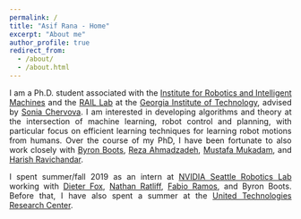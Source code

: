 ```yaml
---
permalink: /
title: "Asif Rana - Home"
excerpt: "About me"
author_profile: true
redirect_from: 
  - /about/
  - /about.html
---
```

<p align="justify"> 
I am a Ph.D. student associated with the <a href="http://www.robotics.gatech.edu/">Institute for Robotics and Intelligent Machines</a> and the <a href="http://rail.gatech.edu/">RAIL Lab</a> at the <a href="https://www.gatech.edu/">Georgia Institute of Technology</a>, advised by <a href="https://www.cc.gatech.edu/~chernova/">Sonia Chervova</a>. I am interested in developing algorithms and theory at the intersection of machine learning, robot control and planning, with particular focus on efficient learning techniques for learning robot motions from humans. Over the course of my PhD, I have been fortunate to also work closely with <a href="https://homes.cs.washington.edu/~bboots/">Byron Boots</a>, <a href="https://www.uml.edu/sciences/computer-science/faculty/ahmadzadeh-reza.aspx">Reza Ahmadzadeh</a>, <a href="http://www.mustafamukadam.com/">Mustafa Mukadam</a>, and <a href="https://harishravichandar.com/">Harish Ravichandar</a>.
</p>

<p align="justify">
I spent summer/fall 2019 as an intern at <a href="https://www.nvidia.com/en-us/research/robotics/">NVIDIA Seattle Robotics Lab</a> working with <a href="https://homes.cs.washington.edu/~fox/">Dieter Fox</a>, <a href="https://research.nvidia.com/person/nathan-ratliff">Nathan Ratliff</a>, <a href="http://www-personal.usyd.edu.au/~framos/Home.html">Fabio Ramos</a>, and Byron Boots. Before that, I have also spent a summer at the <a href="http://www.utrc.utc.com/overview.html">United Technologies Research Center</a>. 
</p>

